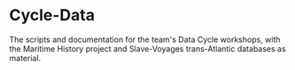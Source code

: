 # Cycle-Data
The scripts and documentation for the team's Data Cycle workshops, with the Maritime History project and Slave-Voyages trans-Atlantic databases as material.
